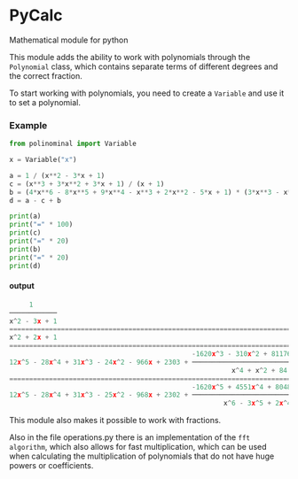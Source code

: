 # PyCalc
Mathematical module for python

This module adds the ability to work with polynomials through the `Polynomial` class, which contains separate terms of different degrees and the correct fraction.

To start working with polynomials, you need to create a `Variable` and use it to set a polynomial.

### Example

```python
from polinominal import Variable

x = Variable("x")

a = 1 / (x**2 - 3*x + 1)
c = (x**3 + 3*x**2 + 3*x + 1) / (x + 1)
b = (4*x**6 - 8*x**5 + 9*x**4 - x**3 + 2*x**2 - 5*x + 1) * (3*x**3 - x**2 + 2*x - 6) / (x**4 + x**2 + 84)
d = a - c + b

print(a)
print("=" * 100)
print(c)
print("=" * 20)
print(b)
print("=" * 20)
print(d)
```

#### output
```python
     1      
────────────
x^2 - 3x + 1
====================================================================================================
x^2 + 2x + 1
====================================================================================================
                                              -1620x^3 - 310x^2 + 81176x - 193458
12x^5 - 28x^4 + 31x^3 - 24x^2 - 966x + 2303 + ───────────────────────────────────
                                                        x^4 + x^2 + 84
====================================================================================================
                                              -1620x^5 + 4551x^4 + 80486x^3 - 437295x^2 + 661550x - 193374
12x^5 - 28x^4 + 31x^3 - 25x^2 - 968x + 2302 + ────────────────────────────────────────────────────────────
                                                      x^6 - 3x^5 + 2x^4 - 3x^3 + 85x^2 - 252x + 84
```

This module also makes it possible to work with fractions.

Also in the file operations.py there is an implementation of the `fft algorithm`, which also allows for fast multiplication, which can be used when calculating the multiplication of polynomials that do not have huge powers or coefficients.